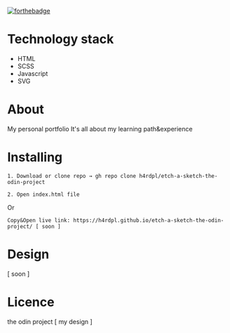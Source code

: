  [![forthebadge](https://forthebadge.com/images/badges/built-with-love.svg)](https://forthebadge.com)


Technology stack
======

* HTML
* SCSS
* Javascript 
* SVG 

About
======

My personal portfolio It's all about my learning path&experience

Installing
======

```
1. Download or clone repo → gh repo clone h4rdpl/etch-a-sketch-the-odin-project 
```

```
2. Open index.html file
```

Or
```
Copy&Open live link: https://h4rdpl.github.io/etch-a-sketch-the-odin-project/ [ soon ]
```

Design
======

[ soon ]

Licence
======

the odin project [ my design ]


